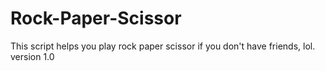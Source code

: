 # Rock-Paper-Scissor

This script helps you play rock paper scissor if you don't have friends, lol. version 1.0
